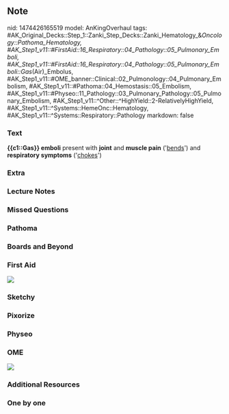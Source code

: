 ## Note
nid: 1474426165519
model: AnKingOverhaul
tags: #AK_Original_Decks::Step_1::Zanki_Step_Decks::Zanki_Hematology_&_Oncology::Pathoma_Hematology, #AK_Step1_v11::#FirstAid::16_Respiratory::04_Pathology::05_Pulmonary_Emboli, #AK_Step1_v11::#FirstAid::16_Respiratory::04_Pathology::05_Pulmonary_Emboli::Gas_(Air)_Embolus, #AK_Step1_v11::#OME_banner::Clinical::02_Pulmonology::04_Pulmonary_Embolism, #AK_Step1_v11::#Pathoma::04_Hemostasis::05_Embolism, #AK_Step1_v11::#Physeo::11_Pathology::03_Pulmonary_Pathology::05_Pulmonary_Embolism, #AK_Step1_v11::^Other::^HighYield::2-RelativelyHighYield, #AK_Step1_v11::^Systems::HemeOnc::Hematology, #AK_Step1_v11::^Systems::Respiratory::Pathology
markdown: false

### Text
<div>
  <b>{{c1::Gas}} emboli</b> present with <b>joint</b> and <b>muscle
  pain</b> ('<u>bends</u>') and <b>respiratory symptoms</b>
  ('<u>chokes</u>')
</div>

### Extra


### Lecture Notes


### Missed Questions


### Pathoma


### Boards and Beyond


### First Aid
<img src="tmpU5FMIb.png">

### Sketchy


### Pixorize


### Physeo


### OME
<div class="ome-widget">
  <a href=
  "https://onlinemeded.org/spa/pulmonology/pulmonary-embolism/acquire?ref=anki">
  <img src="_OME_AnkiFlashcards_Lesson_4.png"></a>
</div>

### Additional Resources


### One by one

